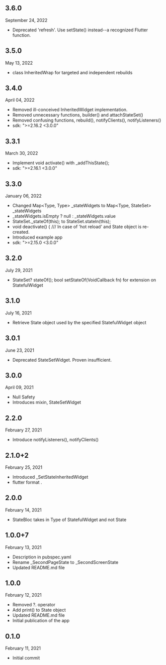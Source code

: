 
## 3.6.0
 September 24, 2022
- Deprecated 'refresh'. Use setState() instead--a recognized Flutter function.

## 3.5.0
 May 13, 2022
- class InheritedWrap for targeted and independent rebuilds 

## 3.4.0
 April 04, 2022
- Removed ill-conceived InheritedWidget implementation.
- Removed unnecessary functions, builder() and attachStateSet()
- Removed confusing functions, rebuild(), notifyClients(), notifyListeners()
- sdk: ">=2.16.2 <3.0.0"

## 3.3.1
 March 30, 2022
- Implement void activate() with _addThisState();
- sdk: ">=2.16.1 <3.0.0"

## 3.3.0
 January 06, 2022
- Changed  Map<Type, Type> _stateWidgets to Map<Type, StateSet> _stateWidgets
- _stateWidgets.isEmpty ? null : _stateWidgets.value
- StateSet._stateOf(this); to StateSet.stateIn(this);
- void deactivate() { /// In case of 'hot reload' and State object is re-created.
- Introduced example app
- sdk: ">=2.15.0 <3.0.0"

## 3.2.0
 July 29, 2021
- StateSet? stateOf(); bool setStateOf(VoidCallback fn) for extension on StatefulWidget

## 3.1.0
 July 16, 2021
- Retrieve State object used by the specified StatefulWidget object

## 3.0.1
 June 23, 2021
- Deprecated StateSetWidget. Proven insufficient.

## 3.0.0
 April 09, 2021
- Null Safety
- Introduces mixin, StateSetWidget

## 2.2.0
 February 27, 2021
- Introduce notifyListeners(), notifyClients()

## 2.1.0+2
 February 25, 2021
- Introduced _SetStateInheritedWidget
- flutter format .

## 2.0.0
 February 14, 2021
- StateBloc takes in Type of StatefulWidget and not State

## 1.0.0+7
 February 13, 2021
- Description in pubspec.yaml
- Rename _SecondPageState to _SecondScreenState
- Updated README.md file

## 1.0.0
 February 12, 2021
- Removed ?. operator
- Add print() to State object
- Updated README.md file
- Initial publication of the app

## 0.1.0
 February 11, 2021
- Initial commit
